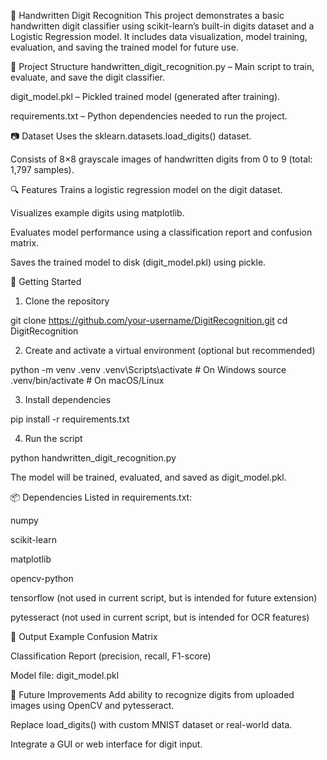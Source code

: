 🧠 Handwritten Digit Recognition
This project demonstrates a basic handwritten digit classifier using scikit-learn’s built-in digits dataset and a Logistic Regression model. It includes data visualization, model training, evaluation, and saving the trained model for future use.

📁 Project Structure
handwritten_digit_recognition.py – Main script to train, evaluate, and save the digit classifier.

digit_model.pkl – Pickled trained model (generated after training).

requirements.txt – Python dependencies needed to run the project.

📷 Dataset
Uses the sklearn.datasets.load_digits() dataset.

Consists of 8×8 grayscale images of handwritten digits from 0 to 9 (total: 1,797 samples).

🔍 Features
Trains a logistic regression model on the digit dataset.

Visualizes example digits using matplotlib.

Evaluates model performance using a classification report and confusion matrix.

Saves the trained model to disk (digit_model.pkl) using pickle.

🚀 Getting Started
1. Clone the repository

git clone https://github.com/your-username/DigitRecognition.git
cd DigitRecognition

2. Create and activate a virtual environment (optional but recommended)

python -m venv .venv
.venv\Scripts\activate    # On Windows
source .venv/bin/activate  # On macOS/Linux

3. Install dependencies

pip install -r requirements.txt

4. Run the script

python handwritten_digit_recognition.py

The model will be trained, evaluated, and saved as digit_model.pkl.

📦 Dependencies
Listed in requirements.txt:

numpy

scikit-learn

matplotlib

opencv-python

tensorflow (not used in current script, but is intended for future extension)

pytesseract (not used in current script, but is intended for OCR features)

📄 Output Example
Confusion Matrix

Classification Report (precision, recall, F1-score)

Model file: digit_model.pkl

📌 Future Improvements
Add ability to recognize digits from uploaded images using OpenCV and pytesseract.

Replace load_digits() with custom MNIST dataset or real-world data.

Integrate a GUI or web interface for digit input.